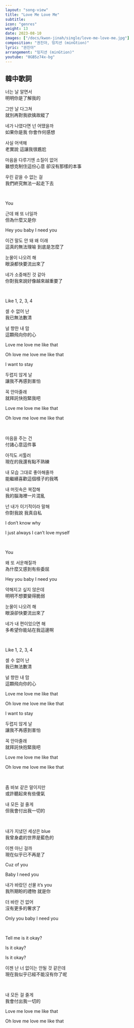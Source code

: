 ```yaml
---
layout: "song-view"
title: "Love Me Love Me"
subtitle:
icon: "genres"
weight: 13
date: 2023-08-10
images: ["/docs/kwon-jinah/single/love-me-love-me.jpg"]
composition: "권진아, 밍지션 (minGtion)"
lyric: "권진아"
arrangement: "밍지션 (minGtion)"
youtube: "0GB5z74x-bg"
---
```


## 韓中歌詞

너는 날 알면서  
明明你是了解我的  

그만 날 다그쳐  
就別再對我欲擒故縱了  

네가 나였다면 넌 어땠을까  
如果你是我 你會作何感想  

사실 어색해  
老實說 這讓我很尷尬  

마음을 다루기엔 소질이 없어  
雖想克制住這份心意 卻沒有那樣的本事  

우린 같을 수 없는 걸  
我們終究無法一起走下去  

<br>

You  

근데 왜 또 너일까  
但為什麼又是你  

Hey you baby I need you  

이건 말도 안 돼 왜 이래  
這真的無法理喻 到底是怎麼了  

눈물이 나오려 해  
眼淚都快要流出來了  

네가 소중해진 것 같아  
你對我來說好像越來越重要了  

<br>

Like 1, 2, 3, 4  

셀 수 없어 난  
我已無法數清  

널 향한 내 맘  
這顆飛向你的心  

Love me love me like that  

Oh love me love me like that  

I want to stay  

두렵지 않게 날  
讓我不再感到害怕  

꼭 안아줄래  
就拜託快抱緊我吧  

Love me love me like that  

Oh love me love me like that  

<br>

마음을 주는 건  
付諸心意這件事  

아직도 서툴러  
現在的我還有點不熟練  

내 모습 그대로 좋아해줄까  
能繼續喜歡這個樣子的我嗎  

내 머릿속은 복잡해  
我的腦海裡一片混亂  

넌 내가 이기적이라 말해  
你對我說 我真自私  

I don’t know why  

I just always I can’t love myself  

<br>

You  

왜 또 서운해질까  
為什麼又感到有些委屈  

Hey you baby I need you  

약해지고 싶지 않은데  
明明不想要變得脆弱  

눈물이 나오려 해  
眼淚卻快要流出來了  

네가 내 편이었으면 해  
多希望你能站在我這邊啊  

<br>

Like 1, 2, 3, 4  

셀 수 없어 난  
我已無法數清  

널 향한 내 맘  
這顆飛向你的心  

Love me love me like that  

Oh love me love me like that  

I want to stay  

두렵지 않게 날  
讓我不再感到害怕  

꼭 안아줄래  
就拜託快抱緊我吧  

Love me love me like that  

Oh love me love me like that  

<br>

좀 바보 같은 말이지만  
或許聽起來有些傻氣  

내 모든 걸 줄게  
但我會付出我一切的  

<br>

내가 지냈던 세상은 blue  
我曾身處的世界是藍色的  

이젠 아닌 걸까  
現在似乎已不再是了  

Cuz of you  

Baby I need you  

내가 바랐던 선물 it’s you  
我所期盼的禮物 就是你  

더 바란 건 없어  
沒有更多的奢求了  

Only you baby I need you  

<br>

Tell me is it okay?  

Is it okay?  

Is it okay?  

이젠 난 너 없이는 안될 것 같은데  
現在我似乎已經不能沒有你了呢  

<br>

내 모든 걸 줄게  
我會付出我一切的  

Love me love me like that  

Oh love me love me like that  

